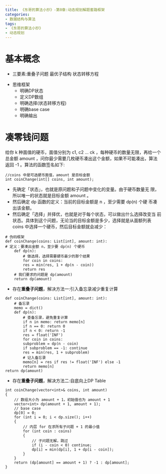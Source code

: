 ```yaml
---
title: 《东哥的算法小抄》-第0章:动态规划解题套路框架
categories:
- 数据结构与算法
tags:
- 《东哥的算法小抄》
- 动态规划
---
```


# 基本概念
* 三要素:重叠子问题 最优子结构 状态转移方程
<!-- more-->
* 思维框架
    * 明确DP状态
    * 定义DP数组
    * 明确选择(状态转移方程)
    * 明确base case
    * 明确输出

# 凑零钱问题
给你 k 种⾯值的硬币，⾯值分别为 c1, c2 ... ck ，每种硬币的数量⽆限，再给⼀个总⾦额 amount ，问你最少需要⼏枚硬币凑出这个⾦额，如果不可能凑出，算法返回 -1 。算法的函数签名如下:

```
//coins 中是可选硬币⾯值，amount 是⽬标⾦额
int coinChange(int[] coins, int amount);
```

* 先确定「状态」，也就是原问题和⼦问题中变化的变量。由于硬币数量⽆
限，所以唯⼀的状态就是⽬标⾦额 amount 。
* 然后确定 dp 函数的定义：当前的⽬标⾦额是 n ，⾄少需要 dp(n) 个硬
币凑出该⾦额。
* 然后确定「选择」并择优，也就是对于每个状态，可以做出什么选择改变当
前状态。具体到这个问题，⽆论当的⽬标⾦额是多少，选择就是从⾯额列表
coins 中选择⼀个硬币，然后⽬标⾦额就会减少：

```
# 伪码框架
def coinChange(coins: List[int], amount: int):
# 定义：要凑出⾦额 n，⾄少要 dp(n) 个硬币
    def dp(n):
        # 做选择，选择需要硬币最少的那个结果
        for coin in coins:
        res = min(res, 1 + dp(n - coin))
        return res
    # 我们要求的问题是 dp(amount)
    return dp(amount)
```

* 存在**重叠子问题**，解决方法一:引入备忘录减少重复计算

```
def coinChange(coins: List[int], amount: int):
    # 备忘录
    memo = dict()
    def dp(n):
        # 查备忘录，避免重复计算
        if n in memo: return memo[n]
        if n == 0: return 0
        if n < 0: return -1
        res = float('INF')
        for coin in coins:
        subproblem = dp(n - coin)
        if subproblem == -1: continue
        res = min(res, 1 + subproblem)
        # 记⼊备忘录
        memo[n] = res if res != float('INF') else -1
        return memo[n]
return dp(amount)
```

* 存在**重叠子问题**，解决方法二:自底向上DP Table

```
int coinChange(vector<int>& coins, int amount) 
{
    // 数组⼤⼩为 amount + 1，初始值也为 amount + 1
    vector<int> dp(amount + 1, amount + 1);
    // base case
    dp[0] = 0;
    for (int i = 0; i < dp.size(); i++) 
    {
        // 内层 for 在求所有⼦问题 + 1 的最⼩值
        for (int coin : coins) 
        {
            // ⼦问题⽆解，跳过
            if (i - coin < 0) continue;
            dp[i] = min(dp[i], 1 + dp[i - coin]);
        }
    }
    return (dp[amount] == amount + 1) ? -1 : dp[amount];
}
```